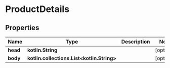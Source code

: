 
# ProductDetails

## Properties
Name | Type | Description | Notes
------------ | ------------- | ------------- | -------------
**head** | **kotlin.String** |  |  [optional]
**body** | **kotlin.collections.List&lt;kotlin.String&gt;** |  |  [optional]



